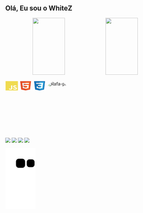 ## Olá, Eu sou o WhiteZ

<div align="center"
  <a href="https://github.com/caiquez"> 
   <img width="45%" height="180em" src="https://github-readme-stats.vercel.app/api?username=caiquez&show_icons=true&theme=radical&include_all_commits=true&count_private=true"/>
  <img width="45%" height="180em" src="https://github-readme-stats.vercel.app/api/top-langs/?username=caiquez&layout=compact&langs_count=7&theme=radical"/>
<!-- ALT
  <img height="180em" src="https://github-readme-stats.vercel.app/api?username=caiquez&show_icons=true&theme=radical&include_all_commits=true&count_private=true"/>
  <img height="180em" src="https://github-readme-stats.vercel.app/api/top-langs/?username=caiquez&layout=compact&langs_count=7&theme=radical"/>
-->
</div>
<div style="display: inline-block"><br>
  <img align="center" alt="WhiteZ-Js" height="30" width="40" src="https://raw.githubusercontent.com/devicons/devicon/master/icons/javascript/javascript-plain.svg">
  <img align="center" alt="Rafa-HTML" height="30" width="40" src="https://raw.githubusercontent.com/devicons/devicon/master/icons/html5/html5-original.svg">
  <img align="center" alt="Rafa-CSS" height="30" width="40" src="https://raw.githubusercontent.com/devicons/devicon/master/icons/css3/css3-original.svg">
  <img align="right" alt="Rafa-pic" height="150" style="border-radius:50px;" src="https://cdn.discordapp.com/attachments/903161851259527232/965705013412384828/Avatar.png">
</div>
  
##
 
<div> 
  <a href="https://instagram.com/caique_life" target="_blank"><img src="https://img.shields.io/badge/-Instagram-%23E4405F?style=for-the-badge&logo=instagram&logoColor=white" target="_blank"></a>
 <a href="https://discord.gg/cU9HNmGVYJ" target="_blank"><img src="https://img.shields.io/badge/Discord-7289DA?style=for-the-badge&logo=discord&logoColor=white" target="_blank"></a> 
  <a href = "mailto:contato.caiquen@gmail.com"><img src="https://img.shields.io/badge/-Gmail-%23333?style=for-the-badge&logo=gmail&logoColor=white" target="_blank"></a>
  <a href="https://www.linkedin.com/in/caiquen/" target="_blank"><img src="https://img.shields.io/badge/-LinkedIn-%230077B5?style=for-the-badge&logo=linkedin&logoColor=white" target="_blank"></a> 

![snake gif](https://github.com/CaiqueZ/CaiqueZ/blob/output/github-contribution-grid-snake.svg)
  
<!---
CaiqueZ/CaiqueZ is a ✨ special ✨ repository because its `README.md` (this file) appears on your GitHub profile.
You can click the Preview link to take a look at your changes.
--->

